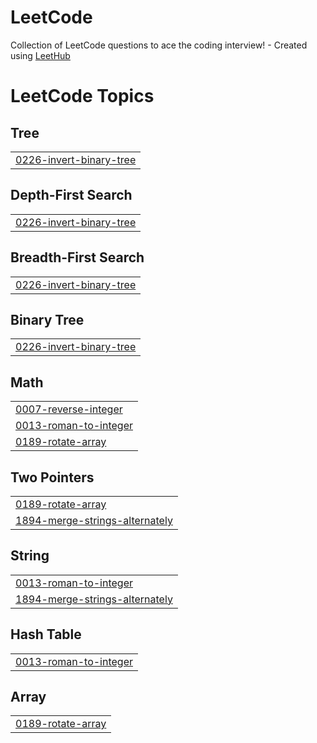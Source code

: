 # LeetCode
Collection of LeetCode questions to ace the coding interview! - Created using [LeetHub](https://github.com/QasimWani/LeetHub)

<!---LeetCode Topics Start-->
# LeetCode Topics
## Tree
|  |
| ------- |
| [0226-invert-binary-tree](https://github.com/Viktor-S-Ferreira/LeetCode/tree/master/0226-invert-binary-tree) |
## Depth-First Search
|  |
| ------- |
| [0226-invert-binary-tree](https://github.com/Viktor-S-Ferreira/LeetCode/tree/master/0226-invert-binary-tree) |
## Breadth-First Search
|  |
| ------- |
| [0226-invert-binary-tree](https://github.com/Viktor-S-Ferreira/LeetCode/tree/master/0226-invert-binary-tree) |
## Binary Tree
|  |
| ------- |
| [0226-invert-binary-tree](https://github.com/Viktor-S-Ferreira/LeetCode/tree/master/0226-invert-binary-tree) |
## Math
|  |
| ------- |
| [0007-reverse-integer](https://github.com/Viktor-S-Ferreira/LeetCode/tree/master/0007-reverse-integer) |
| [0013-roman-to-integer](https://github.com/Viktor-S-Ferreira/LeetCode/tree/master/0013-roman-to-integer) |
| [0189-rotate-array](https://github.com/Viktor-S-Ferreira/LeetCode/tree/master/0189-rotate-array) |
## Two Pointers
|  |
| ------- |
| [0189-rotate-array](https://github.com/Viktor-S-Ferreira/LeetCode/tree/master/0189-rotate-array) |
| [1894-merge-strings-alternately](https://github.com/Viktor-S-Ferreira/LeetCode/tree/master/1894-merge-strings-alternately) |
## String
|  |
| ------- |
| [0013-roman-to-integer](https://github.com/Viktor-S-Ferreira/LeetCode/tree/master/0013-roman-to-integer) |
| [1894-merge-strings-alternately](https://github.com/Viktor-S-Ferreira/LeetCode/tree/master/1894-merge-strings-alternately) |
## Hash Table
|  |
| ------- |
| [0013-roman-to-integer](https://github.com/Viktor-S-Ferreira/LeetCode/tree/master/0013-roman-to-integer) |
## Array
|  |
| ------- |
| [0189-rotate-array](https://github.com/Viktor-S-Ferreira/LeetCode/tree/master/0189-rotate-array) |
<!---LeetCode Topics End-->